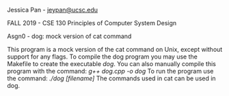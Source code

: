 Jessica Pan - jeypan@ucsc.edu

FALL 2019 - CSE 130 Principles of Computer System Design

Asgn0 - dog: mock version of cat command


This program is a mock version of the cat command on Unix, except without support for any flags.
To compile the dog program you may use the Makefile to create the executable *dog*.
You can also manually compile this program with the command: *g++ dog.cpp -o dog*
To run the program use the command: *./dog [filename]*
The commands used in cat can be used in dog.